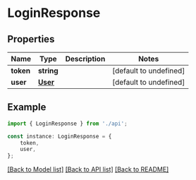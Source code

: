 # LoginResponse


## Properties

Name | Type | Description | Notes
------------ | ------------- | ------------- | -------------
**token** | **string** |  | [default to undefined]
**user** | [**User**](User.md) |  | [default to undefined]

## Example

```typescript
import { LoginResponse } from './api';

const instance: LoginResponse = {
    token,
    user,
};
```

[[Back to Model list]](../README.md#documentation-for-models) [[Back to API list]](../README.md#documentation-for-api-endpoints) [[Back to README]](../README.md)

